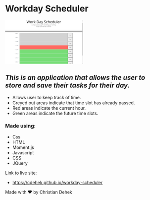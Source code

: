 # Workday Scheduler

<img src="images/workday-scheduler.PNG" width= 50% >

## *This is an application that allows the user to store and save their tasks for their day.*
  * Allows user to keep track of time.
  * Greyed out areas indicate that time slot has already passed.
  * Red areas indicate the current hour.
  * Green areas indicate the future time slots.
### Made using:
  * Css
  * HTML
  * Moment.js
  * Javascript
  * CSS
  * JQuery

Link to live site:
  * https://cdehek.github.io/workday-scheduler
  
  
  
Made with ❤️ by Christian Dehek
